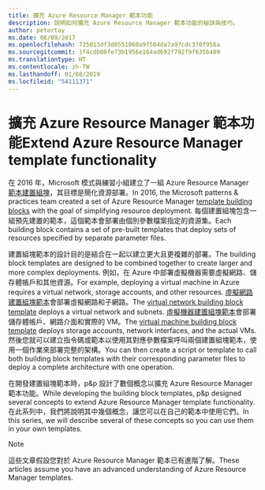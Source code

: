 ```yaml
---
title: 擴充 Azure Resource Manager 範本功能
description: 說明如何擴充 Azure Resource Manager 範本功能的秘訣與技巧。
author: petertay
ms.date: 06/09/2017
ms.openlocfilehash: 725013df3d0551060a9f504da7a97cdc370f956a
ms.sourcegitcommit: 1f4cdb08fe73b1956e164ad692f792f9f635b409
ms.translationtype: HT
ms.contentlocale: zh-TW
ms.lasthandoff: 01/08/2019
ms.locfileid: "54111371"
---
```

# <a name="extend-azure-resource-manager-template-functionality"></a><span data-ttu-id="bdc4e-103">擴充 Azure Resource Manager 範本功能</span><span class="sxs-lookup"><span data-stu-id="bdc4e-103">Extend Azure Resource Manager template functionality</span></span>

<span data-ttu-id="bdc4e-104">在 2016 年，Microsoft 模式與練習小組建立了一組 Azure Resource Manager [範本建置組塊](https://github.com/mspnp/template-building-blocks/wiki)，其目標是簡化資源部署。</span><span class="sxs-lookup"><span data-stu-id="bdc4e-104">In 2016, the Microsoft patterns & practices team created a set of Azure Resource Manager [template building blocks](https://github.com/mspnp/template-building-blocks/wiki) with the goal of simplifying resource deployment.</span></span> <span data-ttu-id="bdc4e-105">每個建置組塊包含一組預先建置的範本，這個範本會部署由個別參數檔案指定的資源集。</span><span class="sxs-lookup"><span data-stu-id="bdc4e-105">Each building block contains a set of pre-built templates that deploy sets of resources specified by separate parameter files.</span></span>

<span data-ttu-id="bdc4e-106">建置組塊範本的設計目的是結合在一起以建立更大且更複雜的部署。</span><span class="sxs-lookup"><span data-stu-id="bdc4e-106">The building block templates are designed to be combined together to create larger and more complex deployments.</span></span> <span data-ttu-id="bdc4e-107">例如，在 Azure 中部署虛擬機器需要虛擬網路、儲存體帳戶和其他資源。</span><span class="sxs-lookup"><span data-stu-id="bdc4e-107">For example, deploying a virtual machine in Azure requires a virtual network, storage accounts, and other resources.</span></span> <span data-ttu-id="bdc4e-108">[虛擬網路建置組塊範本](https://github.com/mspnp/template-building-blocks/wiki/VNet-(v1))會部署虛擬網路和子網路。</span><span class="sxs-lookup"><span data-stu-id="bdc4e-108">The [virtual network building block template](https://github.com/mspnp/template-building-blocks/wiki/VNet-(v1)) deploys a virtual network and subnets.</span></span> <span data-ttu-id="bdc4e-109">[虛擬機器建置組塊範本](https://github.com/mspnp/template-building-blocks/wiki/Windows-and-Linux-VMs-(v1))會部署儲存體帳戶、網路介面和實際的 VM。</span><span class="sxs-lookup"><span data-stu-id="bdc4e-109">The [virtual machine building block template](https://github.com/mspnp/template-building-blocks/wiki/Windows-and-Linux-VMs-(v1)) deploys storage accounts, network interfaces, and the actual VMs.</span></span> <span data-ttu-id="bdc4e-110">然後您就可以建立指令碼或範本以使用其對應參數檔案呼叫兩個建置組塊範本，使用一個作業來部署完整的架構。</span><span class="sxs-lookup"><span data-stu-id="bdc4e-110">You can then create a script or template to call both building block templates with their corresponding parameter files to deploy a complete architecture with one operation.</span></span>

<span data-ttu-id="bdc4e-111">在開發建置組塊範本時，p&p 設計了數個概念以擴充 Azure Resource Manager 範本功能。</span><span class="sxs-lookup"><span data-stu-id="bdc4e-111">While developing the building block templates, p&p designed several concepts to extend Azure Resource Manager template functionality.</span></span> <span data-ttu-id="bdc4e-112">在此系列中，我們將說明其中幾個概念，讓您可以在自己的範本中使用它們。</span><span class="sxs-lookup"><span data-stu-id="bdc4e-112">In this series, we will describe several of these concepts so you can use them in your own templates.</span></span>

> [!NOTE]
> <span data-ttu-id="bdc4e-113">這些文章假設您對於 Azure Resource Manager 範本已有進階了解。</span><span class="sxs-lookup"><span data-stu-id="bdc4e-113">These articles assume you have an advanced understanding of Azure Resource Manager templates.</span></span>